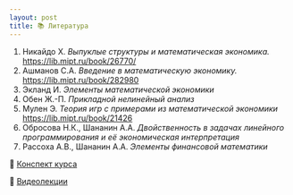 ```yaml
---
layout: post
title: 📚 Литература
---
```


1. Никайдо Х. *Выпуклые структуры и математическая экономика.* https://lib.mipt.ru/book/26770/
2. Ашманов С.А. *Введение в математическую экономику.* https://lib.mipt.ru/book/282980
3. Экланд И. *Элементы математической экономики*
4. Обен Ж.-П. *Прикладной нелинейный анализ*
5. Мулен Э. *Теория игр с примерами из математической экономики* https://lib.mipt.ru/book/21426
6. Обросова Н.К., Шананин А.А. *Двойственность в задачах линейного программирования и её экономическая интерпретация*
7. Рассоха А.В., Шананин А.А. *Элементы финансовой математики*

📝 [Конспект курса](https://lib.mipt.ru/book/s/00039075000b9204d757753a4ca9dd0c/Shananin-AA-Matematicheskie-modeli-v-ekonomike.pdf)

🎥 [Видеолекции](https://mipt.ru/online/ekonomika/matmodeli-v-ekonomike.php)
